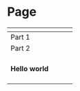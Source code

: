 # Page

####

<table><thead><tr><th></th><th></th><th></th><th data-type="content-ref"></th></tr></thead><tbody><tr><td>Part 1</td><td></td><td></td><td></td></tr><tr><td>Part 2</td><td></td><td></td><td></td></tr><tr><td><h4>Hello world</h4></td><td></td><td></td><td></td></tr></tbody></table>
